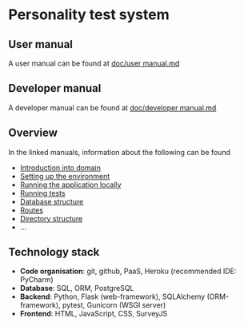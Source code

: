 # Personality test system

## User manual

A user manual can be found at [doc/user manual.md](doc/user%20manual.md)

## Developer manual

A developer manual can be found at [doc/developer manual.md](doc/developer%20manual.md)

## Overview

In the linked manuals, information about the following can be found
- [Introduction into domain](doc/user%20manual.md#introduction)
- [Setting up the environment](doc/developer%20manual.md#setting-up-environment)
- [Running the application locally](doc/developer%20manual.md#run-application-locally)
- [Running tests](doc/developer%20manual.md#run-tests)
- [Database structure](doc/developer%20manual.md#database-er-model)
- [Routes](doc/developer%20manual.md#routes)
- [Directory structure](doc/developer%20manual.md#directory-structure-of-project)
- ...

## Technology stack
- **Code organisation**: git, github, PaaS, Heroku (recommended IDE: PyCharm)
- **Database**: SQL, ORM, PostgreSQL
- **Backend**: Python, Flask (web-framework), SQLAlchemy (ORM-framework), pytest, Gunicorn (WSGI server)
- **Frontend**: HTML, JavaScript, CSS, SurveyJS
